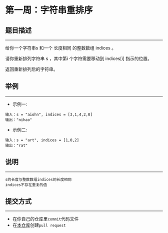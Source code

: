 # 第一周：字符串重排序

## 题目描述
---

给你一个字符串s 和一个 长度相同 的整数数组 indices 。

请你重新排列字符串 s ，其中第i 个字符需要移动到 indices[i] 指示的位置。

返回重新排列后的字符串。

## 举例
---
+ 示例一:
```text
输入：s = "aiohn", indices = [3,1,4,2,0]
输出："nihao"
```

+ 示例二:
```text
输入：s = "art", indices = [1,0,2]  
输出："rat"
```

## 说明
---
```text
s的长度与整数数组indices的长度相同
indices不存在重复的值
```
## 提交方式

---

- 在你自己的仓库里`commit`代码文件
- 在[本仓库](https://github.com/NCUHOME-Y/ncuhome-y-weekly-puzzle)创建`pull request`
